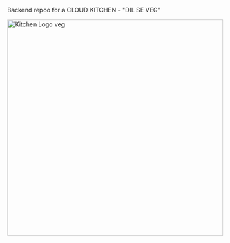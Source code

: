 Backend repoo for a CLOUD KITCHEN - "DIL SE VEG"

<img width="500" height="500" alt="Kitchen Logo veg" src="https://github.com/user-attachments/assets/40117458-e6de-44cc-ac33-56cde351ef40" />
